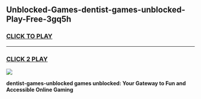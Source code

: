 
## Unblocked-Games-dentist-games-unblocked-Play-Free-3gq5h
<h3>
<a href="https://premium76.site?title=dentist-games-unblocked&ref=10A">CLICK TO PLAY</a></h3>
<hr>

<h3>
<a href="https://premium76.site?title=dentist-games-unblocked&ref=10A">CLICK 2 PLAY</a>
  
</h3>

<a href="https://premium76.site?title=dentist-games-unblocked&ref=10A"><img src="https://clearcache.store/games.png"></a>


**dentist-games-unblocked games unblocked: Your Gateway to Fun and Accessible Online Gaming**
